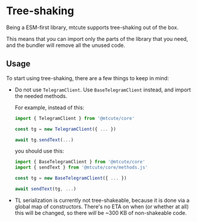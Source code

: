 # Tree-shaking

Being a ESM-first library, mtcute supports tree-shaking out of the box.

This means that you can import only the parts of the library that you need,
and the bundler will remove all the unused code.

## Usage

To start using tree-shaking, there are a few things to keep in mind:
- Do not use `TelegramClient`. Use `BaseTelegramClient` instead, and import the needed methods.
  
  For example, instead of this:
  ```ts
  import { TelegramClient } from '@mtcute/core'

  const tg = new TelegramClient({ ... })

  await tg.sendText(...)
  ```
  
  you should use this:

  ```ts
  import { BaseTelegramClient } from '@mtcute/core'
  import { sendText } from '@mtcute/core/methods.js'

  const tg = new BaseTelegramClient({ ... })

  await sendText(tg, ...)
  ```

- TL serialization is currently not tree-shakeable, because it is done via a global map of constructors. 
  There's no ETA on when (or whether at all) this will be changed, so there *will* be ~300 KB of non-shakeable code.